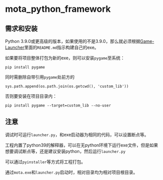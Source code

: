 # mota_python_framework

## 需求和安装
Python 3.9.0或更高级的版本，如果使用的不是3.9.0，那么就必须根据[Game-Launcher](https://github.com/JasonLeon01/Game-Launcher)里面的`README.md`指示构建自己的exe。

如果要将项目整体打包为新的exe，则可以安装`pygame`至系统：
```
pip install pygame
```
同时需删除自带引用`pygame`处前方的
```
sys.path.append(os.path.join(os.getcwd(), 'custom_lib'))
```
否则要安装在项目目录内：
```
pip install pygame --target=custom_lib --no-user
```
## 注意
调试时可运行`launcher.py`，和exe启动器为相同的代码，可以设置断点等。

工程内置了python39的解释器，可以在无python环境下运行exe文件，但是如果想要调试断点等，还是建议安装python，然后运行`launcher.py`

可以通过`pyinstaller`等方式将工程打包。

通过`mota.exe`和`launcher.py`启动时，相对目录均为相对项目根目录。